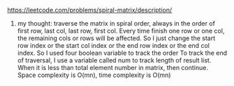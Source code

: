https://leetcode.com/problems/spiral-matrix/description/

1. my thought:
   traverse the matrix in spiral order, always in the order of first row, last col, last row, first col. Every time finish one row or one col, the remaining cols or rows will be affected. So I just change the start row index or the start col index or the end row index or the end col index.
So I used four boolean variable to track the order 
To track the end of traversal, I use a variable called num to track length of result list. When it is less than total element number in matrix, then continue.
Space complexity is O(mn), time complexity is O(mn)
